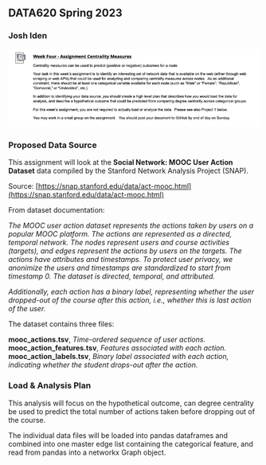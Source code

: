 ## DATA620 Spring 2023  
### Josh Iden

![](https://github.com/josh1den/DATA-620/blob/main/HW/WEEK_4/IMG/ASSIGNMENT.png)

### Proposed Data Source  

This assignment will look at the **Social Network: MOOC User Action Dataset** data compiled by the Stanford Network Analysis Project (SNAP). 

Source: [https://snap.stanford.edu/data/act-mooc.html](https://snap.stanford.edu/data/act-mooc.html)

From dataset documentation:

*The MOOC user action dataset represents the actions taken by users on a popular MOOC platform. The actions are represented as a directed, temporal network. The nodes represent users and course activities (targets), and edges represent the actions by users on the targets. The actions have attributes and timestamps. To protect user privacy, we anonimize the users and timestamps are standardized to start from timestamp 0. The dataset is directed, temporal, and attributed.*

*Additionally, each action has a binary label, representing whether the user dropped-out of the course after this action, i.e., whether this is last action of the user.*

The dataset contains three files:  

**mooc_actions.tsv**, 	*Time-ordered sequence of user actions.*  
**mooc_action_features.tsv**,  	*Features associated with each action.*  
**mooc_action_labels.tsv**, 	*Binary label associated with each action, indicating whether the student drops-out after the action.*  

### Load & Analysis Plan  

This analysis will focus on the hypothetical outcome, can degree centrality be used to predict the total number of actions taken before dropping out of the course. 

The individual data files will be loaded into pandas dataframes and combined into one master edge list containing the categorical feature, and read from pandas into a networkx Graph object. 
